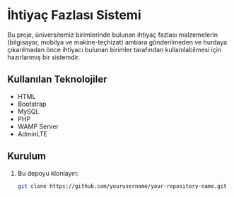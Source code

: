 # İhtiyaç Fazlası Sistemi

Bu proje, üniversitemiz birimlerinde bulunan ihtiyaç fazlası malzemelerin (bilgisayar, mobilya ve makine-teçhizat) ambara gönderilmeden ve hurdaya çıkarılmadan önce ihtiyacı bulunan birimler tarafından kullanılabilmesi için hazırlanmış bir sistemdir.

## Kullanılan Teknolojiler

- HTML
- Bootstrap
- MySQL
- PHP
- WAMP Server
- AdminLTE

## Kurulum

1. Bu depoyu klonlayın:
   ```sh
   git clone https://github.com/yourusername/your-repository-name.git
